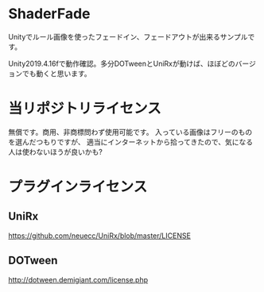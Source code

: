 # ShaderFade

Unityでルール画像を使ったフェードイン、フェードアウトが出来るサンプルです。

Unity2019.4.16fで動作確認。多分DOTweenとUniRxが動けば、ほぼどのバージョンでも動くと思います。

# 当リポジトリライセンス

無償です。商用、非商標問わず使用可能です。
入っている画像はフリーのものを選んだつもりですが、
適当にインターネットから拾ってきたので、気になる人は使わないほうが良いかも?

# プラグインライセンス

## UniRx

https://github.com/neuecc/UniRx/blob/master/LICENSE

## DOTween

http://dotween.demigiant.com/license.php
